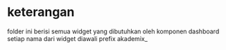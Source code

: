 # keterangan
folder ini berisi semua widget yang dibutuhkan oleh komponen dashboard
setiap nama dari widget diawali prefix akademix_